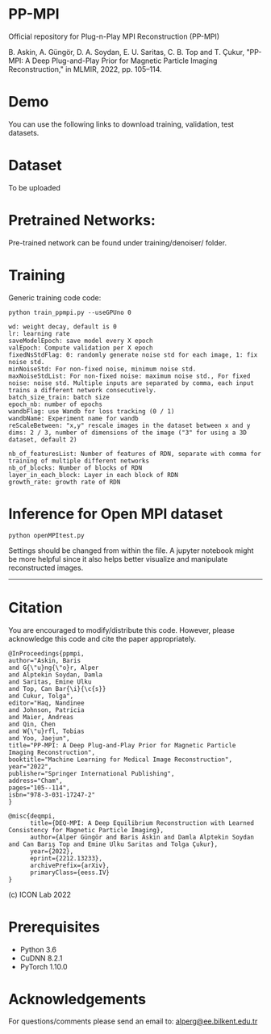 # PP-MPI
Official repository for Plug-n-Play MPI Reconstruction (PP-MPI)

B. Askin, A. Güngör, D. A. Soydan, E. U. Saritas, C. B. Top and T. Çukur, "PP-MPI: A Deep Plug-and-Play Prior for Magnetic Particle Imaging Reconstruction," in MLMIR, 2022, pp. 105–114.

# Demo
You can use the following links to download training, validation, test datasets. 

# Dataset
To be uploaded

# Pretrained Networks:
Pre-trained network can be found under training/denoiser/ folder.

# Training

Generic training code code:

```python train_ppmpi.py --useGPUno 0```


```useGPUno: Selected GPU
wd: weight decay, default is 0
lr: learning rate
saveModelEpoch: save model every X epoch
valEpoch: Compute validation per X epoch
fixedNsStdFlag: 0: randomly generate noise std for each image, 1: fix noise std.
minNoiseStd: For non-fixed noise, minimum noise std.
maxNoiseStdList: For non-fixed noise: maximum noise std., For fixed noise: noise std. Multiple inputs are separated by comma, each input trains a different network consecutively.
batch_size_train: batch size
epoch_nb: number of epochs
wandbFlag: use Wandb for loss tracking (0 / 1)
wandbName: Experiment name for wandb
reScaleBetween: "x,y" rescale images in the dataset between x and y
dims: 2 / 3, number of dimensions of the image ("3" for using a 3D dataset, default 2)

nb_of_featuresList: Number of features of RDN, separate with comma for training of multiple different networks
nb_of_blocks: Number of blocks of RDN
layer_in_each_block: Layer in each block of RDN
growth_rate: growth rate of RDN
```

# Inference for Open MPI dataset

```python openMPItest.py```

Settings should be changed from within the file. A jupyter notebook might be more helpful since it also helps better visualize and manipulate reconstructed images.

**************************************************************************************************************************************
# Citation
You are encouraged to modify/distribute this code. However, please acknowledge this code and cite the paper appropriately.
```
@InProceedings{ppmpi,
author="Askin, Baris
and G{\"u}ng{\"o}r, Alper
and Alptekin Soydan, Damla
and Saritas, Emine Ulku
and Top, Can Bar{\i}{\c{s}}
and Cukur, Tolga",
editor="Haq, Nandinee
and Johnson, Patricia
and Maier, Andreas
and Qin, Chen
and W{\"u}rfl, Tobias
and Yoo, Jaejun",
title="PP-MPI: A Deep Plug-and-Play Prior for Magnetic Particle Imaging Reconstruction",
booktitle="Machine Learning for Medical Image Reconstruction",
year="2022",
publisher="Springer International Publishing",
address="Cham",
pages="105--114",
isbn="978-3-031-17247-2"
}

@misc{deqmpi,
      title={DEQ-MPI: A Deep Equilibrium Reconstruction with Learned Consistency for Magnetic Particle Imaging}, 
      author={Alper Güngör and Baris Askin and Damla Alptekin Soydan and Can Barış Top and Emine Ulku Saritas and Tolga Çukur},
      year={2022},
      eprint={2212.13233},
      archivePrefix={arXiv},
      primaryClass={eess.IV}
}

```
(c) ICON Lab 2022

# Prerequisites

- Python 3.6
- CuDNN 8.2.1
- PyTorch 1.10.0

# Acknowledgements

For questions/comments please send an email to: alperg@ee.bilkent.edu.tr
